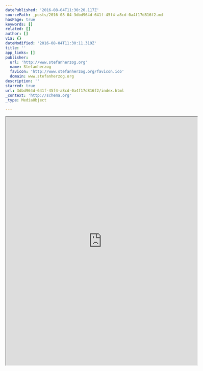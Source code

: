 ```yaml
---
datePublished: '2016-08-04T11:30:20.117Z'
sourcePath: _posts/2016-08-04-3dbd964d-641f-45f4-a8cd-0a4f17d816f2.md
hasPage: true
keywords: []
related: []
author: []
via: {}
dateModified: '2016-08-04T11:30:11.319Z'
title: ''
app_links: []
publisher:
  url: 'http://www.stefanherzog.org'
  name: Stefanherzog
  favicon: 'http://www.stefanherzog.org/favicon.ico'
  domain: www.stefanherzog.org
description: ''
starred: true
url: 3dbd964d-641f-45f4-a8cd-0a4f17d816f2/index.html
_context: 'http://schema.org'
_type: MediaObject

---
```

<iframe src="https://drive.google.com/viewerng/viewer?url=http%3A//www.stefanherzog.org/cv/cv-herzog-stefan.pdf&amp;embedded=true" width="600" height="780" style=""></iframe>